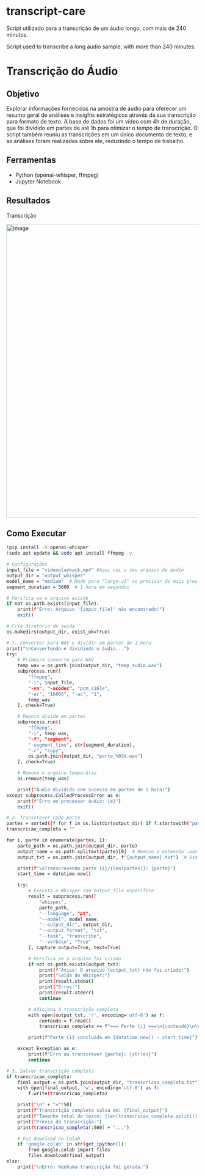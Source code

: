 # transcript-care
Script utilizado para a transcrição de um áudio longo, com mais de 240 minutos.

Script used to transcribe a long audio sample, with more than 240 minutes.

# Transcrição do Áudio  

## Objetivo  
Explorar informações fornecidas na amostra de áudio para oferecer um resumo geral de análises e insights estratégicos através da sua transcrição para formato de texto. A base de dados foi um vídeo com 4h de duração, que foi dividido em partes de até 1h para otimizar o tempo de transcrição. O script também reuniu as transcrições em um único documento de texto, e as análises foram realizadas sobre ele, reduzindo o tempo de trabalho.  

## Ferramentas  
- Python (openai-whisper, ffmpeg)  
- Jupyter Notebook  

## Resultados  
Transcrição 

<img width="1366" height="768" alt="image" src="https://github.com/user-attachments/assets/890ef250-a3f4-4b12-9da5-8f4c4a034302" />

  

## Como Executar  
```bash
!pip install -U openai-whisper
!sudo apt update && sudo apt install ffmpeg -y

# Configurações
input_file = "videoplayback.mp4" #Aqui vai o seu arquivo de áudio
output_dir = "output_whisper"
model_name = "medium"  # Mude para "large-v3" se precisar de mais precisão, nesse formato o script levou cerca 56min para concluir
segment_duration = 3600  # 1 hora em segundos

# Verifica se o arquivo existe
if not os.path.exists(input_file):
    print(f"Erro: Arquivo '{input_file}' não encontrado!")
    exit()

# Cria diretório de saída
os.makedirs(output_dir, exist_ok=True)

# 1. Converter para WAV e dividir em partes de 1 hora
print("\nConvertendo e dividindo o áudio...")
try:
    # Primeiro converte para WAV
    temp_wav = os.path.join(output_dir, "temp_audio.wav")
    subprocess.run([
        "ffmpeg",
        "-i", input_file,
        "-vn", "-acodec", "pcm_s16le",
        "-ar", "16000", "-ac", "1",
        temp_wav
    ], check=True)

    # Depois divide em partes
    subprocess.run([
        "ffmpeg",
        "-i", temp_wav,
        "-f", "segment",
        "-segment_time", str(segment_duration),
        "-c", "copy",
        os.path.join(output_dir, "parte_%03d.wav")
    ], check=True)

    # Remove o arquivo temporário
    os.remove(temp_wav)

    print("Áudio dividido com sucesso em partes de 1 hora!")
except subprocess.CalledProcessError as e:
    print(f"Erro ao processar áudio: {e}")
    exit()

# 2. Transcrever cada parte
partes = sorted([f for f in os.listdir(output_dir) if f.startswith("parte_") and f.endswith(".wav")])
transcricao_completa = ""

for i, parte in enumerate(partes, 1):
    parte_path = os.path.join(output_dir, parte)
    output_name = os.path.splitext(parte)[0]  # Remove a extensão .wav
    output_txt = os.path.join(output_dir, f"{output_name}.txt")  # Usa o mesmo nome da parte

    print(f"\nTranscrevendo parte {i}/{len(partes)}: {parte}")
    start_time = datetime.now()

    try:
        # Executa o Whisper com output_file específico
        result = subprocess.run([
            "whisper",
            parte_path,
            "--language", "pt",
            "--model", model_name,
            "--output_dir", output_dir,
            "--output_format", "txt",
            "--task", "transcribe",
            "--verbose", "True"
        ], capture_output=True, text=True)

        # Verifica se o arquivo foi criado
        if not os.path.exists(output_txt):
            print(f"Aviso: O arquivo {output_txt} não foi criado!")
            print("Saída do Whisper:")
            print(result.stdout)
            print("Erros:")
            print(result.stderr)
            continue

        # Adiciona à transcrição completa
        with open(output_txt, 'r', encoding='utf-8') as f:
            conteudo = f.read()
            transcricao_completa += f"=== Parte {i} ===\n{conteudo}\n\n"

        print(f"Parte {i} concluída em {datetime.now() - start_time}")

    except Exception as e:
        print(f"Erro ao transcrever {parte}: {str(e)}")
        continue

# 3. Salvar transcrição completa
if transcricao_completa:
    final_output = os.path.join(output_dir, "transcricao_completa.txt")
    with open(final_output, 'w', encoding='utf-8') as f:
        f.write(transcricao_completa)

    print("\n" + "="*50)
    print(f"Transcrição completa salva em: {final_output}")
    print(f"Tamanho total do texto: {len(transcricao_completa.split())} palavras")
    print("Prévia da transcrição:")
    print(transcricao_completa[:500] + "...")

    # Faz download no Colab
    if 'google.colab' in str(get_ipython()):
        from google.colab import files
        files.download(final_output)
else:
    print("\nErro: Nenhuma transcrição foi gerada.")
